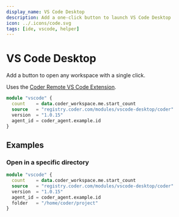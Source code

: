 ```yaml
---
display_name: VS Code Desktop
description: Add a one-click button to launch VS Code Desktop
icon: ../.icons/code.svg
tags: [ide, vscode, helper]
---
```


# VS Code Desktop

Add a button to open any workspace with a single click.

Uses the [Coder Remote VS Code Extension](https://github.com/coder/vscode-coder).

```tf
module "vscode" {
  count    = data.coder_workspace.me.start_count
  source   = "registry.coder.com/modules/vscode-desktop/coder"
  version  = "1.0.15"
  agent_id = coder_agent.example.id
}
```

## Examples

### Open in a specific directory

```tf
module "vscode" {
  count    = data.coder_workspace.me.start_count
  source   = "registry.coder.com/modules/vscode-desktop/coder"
  version  = "1.0.15"
  agent_id = coder_agent.example.id
  folder   = "/home/coder/project"
}
```
